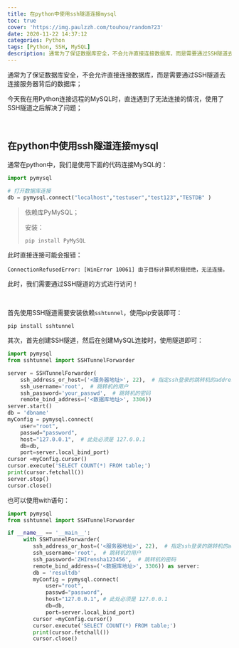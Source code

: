 ```yaml
---
title: 在python中使用ssh隧道连接mysql
toc: true
cover: 'https://img.paulzzh.com/touhou/random?23'
date: 2020-11-22 14:37:12
categories: Python
tags: [Python, SSH, MySQL]
description: 通常为了保证数据库安全，不会允许直接连接数据库，而是需要通过SSH隧道去连接服务器背后的数据库；今天我在用Python连接远程的MySQL时，直连遇到了无法连接的情况，使用了SSH隧道之后解决了问题；
---
```


通常为了保证数据库安全，不会允许直接连接数据库，而是需要通过SSH隧道去连接服务器背后的数据库；

今天我在用Python连接远程的MySQL时，直连遇到了无法连接的情况，使用了SSH隧道之后解决了问题；

<br/>

<!--more-->

## 在python中使用ssh隧道连接mysql

通常在python中，我们是使用下面的代码连接MySQL的：

```python
import pymysql
 
# 打开数据库连接
db = pymysql.connect("localhost","testuser","test123","TESTDB" )
```

>   依赖库PyMySQL；
>
>   安装：
>
>   `pip install PyMySQL`

此时直接连接可能会报错：

```
ConnectionRefusedError: [WinError 10061] 由于目标计算机积极拒绝，无法连接。
```

此时，我们需要通过SSH隧道的方式进行访问！

<br/>

首先使用SSH隧道需要安装依赖`sshtunnel`，使用pip安装即可：

`pip install sshtunnel`

其次，首先创建SSH隧道，然后在创建MySQL连接时，使用隧道即可：

```python
import pymysql
from sshtunnel import SSHTunnelForwarder

server = SSHTunnelForwarder(
    ssh_address_or_host=('<服务器地址>', 22),  # 指定ssh登录的跳转机的address
    ssh_username='root',  # 跳转机的用户
    ssh_password='your_passwd',  # 跳转机的密码
    remote_bind_address=('<数据库地址>', 3306))
server.start()
db = 'dbname'
myConfig = pymysql.connect(
    user="root",
    passwd="password",
    host="127.0.0.1",  # 此处必须是 127.0.0.1
    db=db,
    port=server.local_bind_port)
cursor =myConfig.cursor()
cursor.execute('SELECT COUNT(*) FROM table;')
print(cursor.fetchall())
server.stop()
cursor.close()
```

也可以使用with语句：

```python
import pymysql
from sshtunnel import SSHTunnelForwarder

if __name__ == '__main__':
     with SSHTunnelForwarder(
        ssh_address_or_host=('<服务器地址>', 22),  # 指定ssh登录的跳转机的address
        ssh_username='root',  # 跳转机的用户
        ssh_password='ZHIrensha123456',  # 跳转机的密码
        remote_bind_address=('<数据库地址>', 3306)) as server:
        db = 'resultdb'
        myConfig = pymysql.connect(
            user="root",
            passwd="password",
            host="127.0.0.1", # 此处必须是 127.0.0.1
            db=db,
            port=server.local_bind_port)
        cursor =myConfig.cursor()
        cursor.execute('SELECT COUNT(*) FROM table;')
        print(cursor.fetchall())
        cursor.close()
```

<br/>